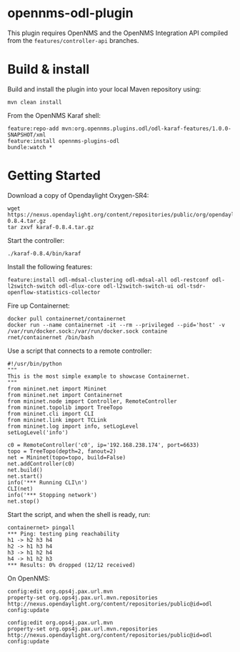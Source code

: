 # opennms-odl-plugin

This plugin requires OpenNMS and the OpenNMS Integration API compiled from the `features/controller-api` branches.

# Build & install

Build and install the plugin into your local Maven repository using:
```
mvn clean install
```

From the OpenNMS Karaf shell:
```
feature:repo-add mvn:org.opennms.plugins.odl/odl-karaf-features/1.0.0-SNAPSHOT/xml
feature:install opennms-plugins-odl
bundle:watch *
```

# Getting Started

Download a copy of Opendaylight Oxygen-SR4:
```
wget https://nexus.opendaylight.org/content/repositories/public/org/opendaylight/integration/karaf/0.8.4/karaf-0.8.4.tar.gz
tar zxvf karaf-0.8.4.tar.gz
```

Start the controller:
```
./karaf-0.8.4/bin/karaf
```

Install the following features:
```
feature:install odl-mdsal-clustering odl-mdsal-all odl-restconf odl-l2switch-switch odl-dlux-core odl-l2switch-switch-ui odl-tsdr-openflow-statistics-collector

```

Fire up Containernet:
```
docker pull containernet/containernet
docker run --name containernet -it --rm --privileged --pid='host' -v /var/run/docker.sock:/var/run/docker.sock containe
rnet/containernet /bin/bash
```

Use a script that connects to a remote controller:
```
#!/usr/bin/python
"""
This is the most simple example to showcase Containernet.
"""
from mininet.net import Mininet
from mininet.net import Containernet
from mininet.node import Controller, RemoteController
from mininet.topolib import TreeTopo
from mininet.cli import CLI
from mininet.link import TCLink
from mininet.log import info, setLogLevel
setLogLevel('info')

c0 = RemoteController('c0', ip='192.168.238.174', port=6633)
topo = TreeTopo(depth=2, fanout=2)
net = Mininet(topo=topo, build=False)
net.addController(c0)
net.build()
net.start()
info('*** Running CLI\n')
CLI(net)
info('*** Stopping network')
net.stop()
```

Start the script, and when the shell is ready, run:
```
containernet> pingall
*** Ping: testing ping reachability
h1 -> h2 h3 h4 
h2 -> h1 h3 h4 
h3 -> h1 h2 h4 
h4 -> h1 h2 h3 
*** Results: 0% dropped (12/12 received)
```

On OpenNMS:
```
config:edit org.ops4j.pax.url.mvn
property-set org.ops4j.pax.url.mvn.repositories http://nexus.opendaylight.org/content/repositories/public@id=odl
config:update
```

```
config:edit org.ops4j.pax.url.mvn
property-set org.ops4j.pax.url.mvn.repositories http://nexus.opendaylight.org/content/repositories/public@id=odl
config:update
```
